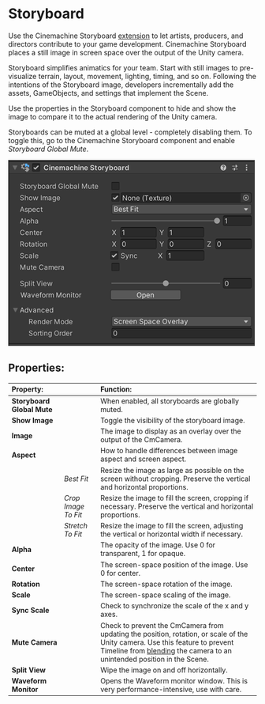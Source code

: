 # Storyboard

Use the Cinemachine Storyboard [extension](CinemachineVirtualCameraExtensions.md) to let artists, producers, and directors contribute to your game development. Cinemachine Storyboard places a still image in screen space over the output of the Unity camera.

Storyboard simplifies animatics for your team. Start with still images to pre-visualize terrain, layout, movement, lighting, timing, and so on. Following the intentions of the Storyboard image, developers incrementally add the assets, GameObjects, and settings that implement the Scene.

Use the properties in the Storyboard component to hide and show the image to compare it to the actual rendering of the Unity camera.

Storyboards can be muted at a global level - completely disabling them. To toggle this, go to the Cinemachine Storyboard component and enable _Storyboard Global Mute_.



![Storyboard in Cinemachine](images/CineMachineStoryboard.png)

## Properties:

| **Property:** || **Function:** |
|:---|:---|:---|
| __Storyboard Global Mute__ || When enabled, all storyboards are globally muted. |
| __Show Image__ || Toggle the visibility of the storyboard image. |
| __Image__ || The image to display as an overlay over the output of the CmCamera. |
| __Aspect__ || How to handle differences between image aspect and screen aspect. |
| | _Best Fit_ | Resize the image as large as possible on the screen without cropping. Preserve the vertical and horizontal proportions. |
| | _Crop Image To Fit_ | Resize the image to fill the screen, cropping if necessary. Preserve the vertical and horizontal proportions. |
| | _Stretch To Fit_ | Resize the image to fill the screen, adjusting the vertical or horizontal width if necessary.  |
| __Alpha__ || The opacity of the image. Use 0 for transparent, 1 for opaque. |
| __Center__ || The screen-space position of the image. Use 0 for center. |
| __Rotation__ || The screen-space rotation of the image. |
| __Scale__ || The screen-space scaling of the image. |
| __Sync Scale__ || Check to synchronize the scale of the x and y axes. |
| __Mute Camera__ || Check to prevent the CmCamera from updating the position, rotation, or scale of the Unity camera. Use this feature to prevent Timeline from [blending](CinemachineBlending.md) the camera to an unintended position in the Scene. |
| __Split View__ || Wipe the image on and off horizontally. |
| __Waveform Monitor__ || Opens the Waveform monitor window.  This is very performance-intensive, use with care. |
